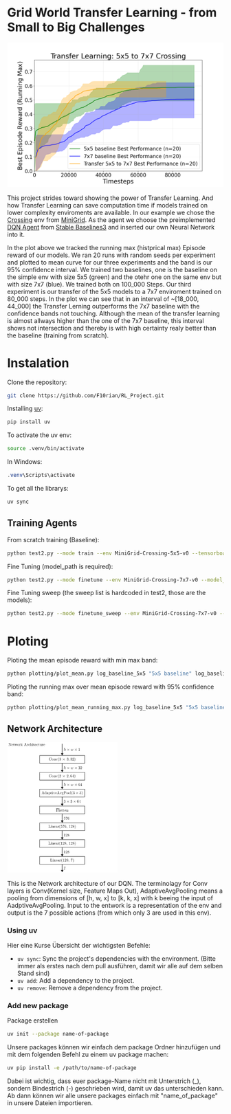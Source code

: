 # Grid World Transfer Learning -​ from Small to Big Challenges

<img src="images/Mean_running_max.png" width="512">

This project strides toward showing the power of Transfer Learning. And how Transfer Learning can save computation time if models trained on lower complexity enviroments are available. In our example we chose the [Crossing](https://minigrid.farama.org/environments/minigrid/CrossingEnv/) env from [MiniGrid](https://minigrid.farama.org/). As the agent we choose the preimplemented [DQN Agent](https://stable-baselines3.readthedocs.io/en/master/modules/dqn.html) from [Stable Baselines3](https://stable-baselines3.readthedocs.io/en/master/index.html) and inserted our own Neural Network into it.

In the plot above we tracked the running max (histprical max) Episode reward of our models. We ran 20 runs with random seeds per experiment and plotted to mean curve for our three experiments and the band is our 95% confidence interval. 
We trained two baselines, one is the baseline on the simple env with size 5x5 (green) and the otehr one on the same env but with size 7x7 (blue). We trained both on 100_000 Steps. Our third experiment is our transfer of the 5x5 models to a 7x7 enviroment trained on 80_000 steps.
In the plot we can see that in an interval of ~[18_000, 44_000] the Transfer Lerning outperforms the 7x7 baseline with the confidence bands not touching. Although the mean of the transfer learning is almost allways higher than the one of the 7x7 baseline, this interval shows not intersection and thereby is with high certainty realy better than the baseline (training from scratch).

# Instalation

Clone the repository:
```bash
git clone https://github.com/F10rian/RL_Project.git
```

Installing [uv](https://docs.astral.sh/uv/):
```bash
pip install uv
```

To activate the uv env:
```bash
source .venv/bin/activate
```
In Windows:

```powershell
.venv\Scripts\activate
```

To get all the librarys:
```powershell
uv sync
```

## Training Agents

From scratch training (Baseline):
```bash
python test2.py --mode train --env MiniGrid-Crossing-5x5-v0 --tensorboard_log log_baseline_5x5 --num_models 20
```

Fine Tuning (model_path is required):
```bash
python test2.py --mode finetune --env MiniGrid-Crossing-7x7-v0 --model_path log_baseline_5x5/sqn_5x5_0
```

Fine Tuning sweep (the sweep list is hardcoded in test2, those are the models):
```bash
python test2.py --mode finetune_sweep --env MiniGrid-Crossing-7x7-v0 --tensorboard_log log_transfer_5x5_to_7x7
```

# Ploting

Ploting the mean episode reward with min max band:
```bash
python plotting/plot_mean.py log_baseline_5x5 "5x5 baseline" log_baseline_7x7 "7x7 baseline" .\transfer_5x5_to_7x7\ "Transfer 5x5 to 7x7"
```

Ploting the running max over mean episode reward with 95% confidence band:
```bash
python plotting/plot_mean_running_max.py log_baseline_5x5 "5x5 baseline" log_baseline_7x7 "7x7 baseline" .\transfer_5x5_to_7x7\ "Transfer 5x5 to 7x7"
```


## Network Architecture 

<img src="images/Network.png" width="256">

This is the Network architecture of our DQN. The terminolagy for Conv layers is Conv(Kernel size, Feature Maps Out), AdaptiveAvgPooling means a pooling from dimensions of [h, w, x] to [k, k, x] with k beeing the input of AadptiveAvgPooling. Input to the entwork is a representation of the env and output is the 7 possible actions (from which only 3 are used in this env).


### Using uv

Hier eine Kurse Übersicht der wichtigsten Befehle:

- `uv sync`: Sync the project's dependencies with the environment. (Bitte immer als erstes nach dem pull ausführen, damit wir alle auf dem selben Stand sind)
- `uv add`: Add a dependency to the project.
- `uv remove`: Remove a dependency from the project.

### Add new package

Package erstellen
```bash
uv init --package name-of-package
```

Unsere packages können wir einfach dem package Ordner hinzufügen und mit dem folgenden Befehl zu einem uv package machen:

```bash
uv pip install -e /path/to/name-of-package
```

Dabei ist wichtig, dass euer package-Name nicht mit Unterstrich (\_), sondern Bindestrich (-) geschrieben wird, damit uv das unterschieden kann. Ab dann können wir alle unsere packages einfach mit "name_of_package" in unsere Dateien importieren.



